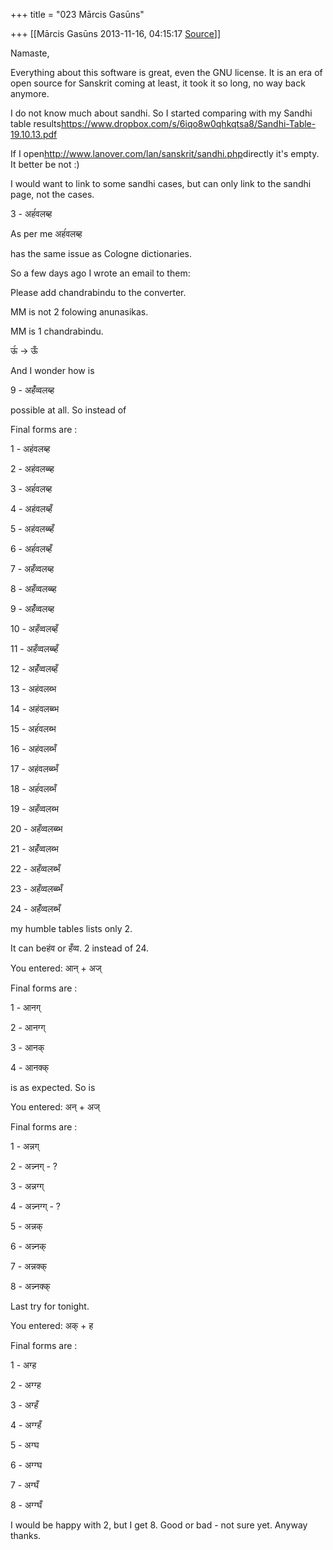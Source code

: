 +++
title = "023 Mārcis Gasūns"

+++
[[Mārcis Gasūns	2013-11-16, 04:15:17 [Source](https://groups.google.com/g/samskrita/c/PkaUX9y5uWQ)]]



Namaste,

  

Everything about this software is great, even the GNU license. It is an era of open source for Sanskrit coming at least, it took it so long, no way back anymore.

I do not know much about sandhi. So I started comparing with my Sandhi table results<https://www.dropbox.com/s/6iqo8w0qhkqtsa8/Sandhi-Table-19.10.13.pdf>

  

If I open<http://www.lanover.com/lan/sanskrit/sandhi.php>directly it's empty. It better be not :)

I would want to link to some sandhi cases, but can only link to the sandhi page, not the cases.

  

3 - अहंंवलब्ह  

As per me अहंंवलब्ह

has the same issue as Cologne dictionaries.

So a few days ago I wrote an email to them:

Please add chandrabindu to the converter.

MM is not 2 folowing anunasikas.

MM is 1 chandrabindu.

ऊंं -> ऊँ

  

And I wonder how is

9 - अहंँव्वलब्ह  

possible at all. So instead of

Final forms are :

1 - अहंवलब्ह

2 - अहंवलब्ब्ह

3 - अहंंवलब्ह

4 - अहंवलब्हँ

5 - अहंवलब्ब्हँ

6 - अहंंवलब्हँ

7 - अहँव्वलब्ह

8 - अहँव्वलब्ब्ह

9 - अहंँव्वलब्ह

10 - अहँव्वलब्हँ

11 - अहँव्वलब्ब्हँ

12 - अहंँव्वलब्हँ

13 - अहंवलब्भ

14 - अहंवलब्ब्भ

15 - अहंंवलब्भ

16 - अहंवलब्भँ

17 - अहंवलब्ब्भँ

18 - अहंंवलब्भँ

19 - अहँव्वलब्भ

20 - अहँव्वलब्ब्भ

21 - अहंँव्वलब्भ

22 - अहँव्वलब्भँ

23 - अहँव्वलब्ब्भँ

24 - अहंँव्वलब्भँ

  

my humble tables lists only 2.

It can beहंव or हँव्व. 2 instead of 24.

  

You entered: आन् + अज्  

Final forms are :

1 - आनग्

2 - आनग्ग्

3 - आनक्

4 - आनक्क्

  

is as expected. So is

You entered: अन् + अज्  

Final forms are :

1 - अन्नग्

2 - अन्न्नग् - ?

3 - अन्नग्ग्

4 - अन्न्नग्ग् - ?

5 - अन्नक्

6 - अन्न्नक्

7 - अन्नक्क्

8 - अन्न्नक्क्

  

Last try for tonight.

  

You entered: अक् + ह  

Final forms are :

1 - अग्ह

2 - अग्ग्ह

3 - अग्हँ

4 - अग्ग्हँ

5 - अग्घ

6 - अग्ग्घ

7 - अग्घँ

8 - अग्ग्घँ

  

I would be happy with 2, but I get 8. Good or bad - not sure yet. Anyway thanks.

